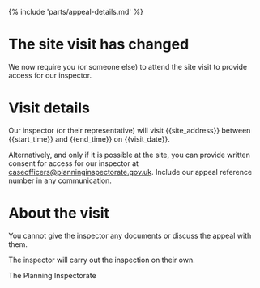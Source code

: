 {% include 'parts/appeal-details.md' %}

# The site visit has changed

We now require you (or someone else) to attend the site visit to provide access for our inspector.

# Visit details

Our inspector (or their representative) will visit {{site_address}} between {{start_time}} and {{end_time}} on {{visit_date}}.

Alternatively, and only if it is possible at the site, you can provide written consent for access for our inspector at caseofficers@planninginspectorate.gov.uk. Include our appeal reference number in any communication.

# About the visit

You cannot give the inspector any documents or discuss the appeal with them.

The inspector will carry out the inspection on their own.

The Planning Inspectorate